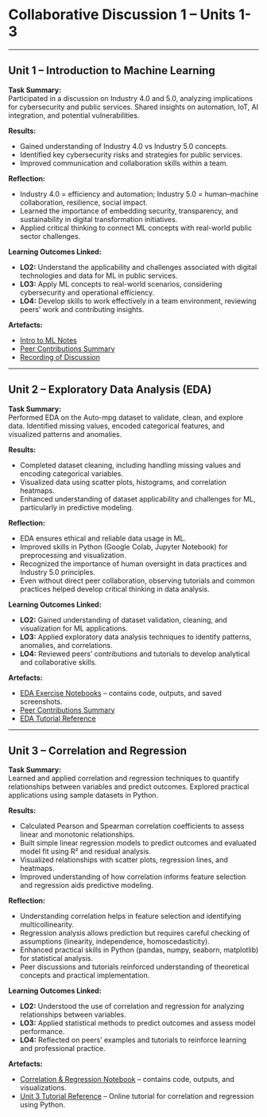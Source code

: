 # Collaborative Discussion 1 – Units 1-3

---

## Unit 1 – Introduction to Machine Learning

**Task Summary:**  
Participated in a discussion on Industry 4.0 and 5.0, analyzing implications for cybersecurity and public services. Shared insights on automation, IoT, AI integration, and potential vulnerabilities.

**Results:**  
- Gained understanding of Industry 4.0 vs Industry 5.0 concepts.  
- Identified key cybersecurity risks and strategies for public services.  
- Improved communication and collaboration skills within a team.

**Reflection:**  
- Industry 4.0 = efficiency and automation; Industry 5.0 = human–machine collaboration, resilience, social impact.  
- Learned the importance of embedding security, transparency, and sustainability in digital transformation initiatives.  
- Applied critical thinking to connect ML concepts with real-world public sector challenges.

**Learning Outcomes Linked:**  
- **LO2:** Understand the applicability and challenges associated with digital technologies and data for ML in public services.  
- **LO3:** Apply ML concepts to real-world scenarios, considering cybersecurity and operational efficiency.  
- **LO4:** Develop skills to work effectively in a team environment, reviewing peers’ work and contributing insights.

**Artefacts:**  
- [Intro to ML Notes](../../artefacts/intro_to_ml_notes.md)  
- [Peer Contributions Summary](../../artefacts/peer_notes.md)  
- [Recording of Discussion](../../artefacts/Recording_AND_seminars.md)

---

## Unit 2 – Exploratory Data Analysis (EDA)

**Task Summary:**  
Performed EDA on the Auto-mpg dataset to validate, clean, and explore data. Identified missing values, encoded categorical features, and visualized patterns and anomalies.

**Results:**  
- Completed dataset cleaning, including handling missing values and encoding categorical variables.  
- Visualized data using scatter plots, histograms, and correlation heatmaps.  
- Enhanced understanding of dataset applicability and challenges for ML, particularly in predictive modeling.

**Reflection:**  
- EDA ensures ethical and reliable data usage in ML.  
- Improved skills in Python (Google Colab, Jupyter Notebook) for preprocessing and visualization.  
- Recognized the importance of human oversight in data practices and Industry 5.0 principles.  
- Even without direct peer collaboration, observing tutorials and common practices helped develop critical thinking in data analysis.

**Learning Outcomes Linked:**  
- **LO2:** Gained understanding of dataset validation, cleaning, and visualization for ML applications.  
- **LO3:** Applied exploratory data analysis techniques to identify patterns, anomalies, and correlations.  
- **LO4:** Reviewed peers’ contributions and tutorials to develop analytical and collaborative skills.

**Artefacts:**  
- [EDA Exercise Notebooks](../../artefacts/eda_notebooks.ipynb) – contains code, outputs, and saved screenshots.  
- [Peer Contributions Summary](../../artefacts/peer_notes.md)  
- [EDA Tutorial Reference](https://colab.research.google.com/drive/1nonnJUhote03ysz4BPGPIkzGwkxYi5-9?usp=sharing)

---

## Unit 3 – Correlation and Regression

**Task Summary:**  
Learned and applied correlation and regression techniques to quantify relationships between variables and predict outcomes. Explored practical applications using sample datasets in Python.

**Results:**  
- Calculated Pearson and Spearman correlation coefficients to assess linear and monotonic relationships.  
- Built simple linear regression models to predict outcomes and evaluated model fit using R² and residual analysis.  
- Visualized relationships with scatter plots, regression lines, and heatmaps.  
- Improved understanding of how correlation informs feature selection and regression aids predictive modeling.

**Reflection:**  
- Understanding correlation helps in feature selection and identifying multicollinearity.  
- Regression analysis allows prediction but requires careful checking of assumptions (linearity, independence, homoscedasticity).  
- Enhanced practical skills in Python (pandas, numpy, seaborn, matplotlib) for statistical analysis.  
- Peer discussions and tutorials reinforced understanding of theoretical concepts and practical implementation.

**Learning Outcomes Linked:**  
- **LO2:** Understood the use of correlation and regression for analyzing relationships between variables.  
- **LO3:** Applied statistical methods to predict outcomes and assess model performance.  
- **LO4:** Reflected on peers’ examples and tutorials to reinforce learning and professional practice.

**Artefacts:**  
- [Correlation & Regression Notebook](../../artefacts/correlation_regression_notebook.ipynb) – contains code, outputs, and visualizations.  
- [Unit 3 Tutorial Reference](https://www.datacamp.com/tutorial/correlation-regression-python) – Online tutorial for correlation and regression using Python.

